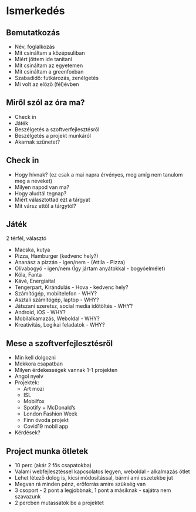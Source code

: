 # Ismerkedés

## Bemutatkozás

- Név, foglalkozás
- Mit csináltam a középsuliban
- Miért jöttem ide tanítani
- Mit csináltam az egyetemen
- Mit csináltam a greenfoxban
- Szabadidő: futkározás, zenélgetés
- Mi volt az előző (fél)évben

## Miről szól az óra ma?

- Check in
- Játék
- Beszélgetés a szoftverfejlesztésről
- Beszélgetés a projekt munkáról
- Akarnak szünetet?

## Check in

- Hogy hívnak? (ez csak a mai napra érvényes, meg amíg nem tanulom meg a neveket)
- Milyen napod van ma?
- Hogy aludtál tegnap?
- Miért választottad ezt a tárgyat
- Mit vársz ettől a tárgytól?

## Játék

2 térfél, választó

- Macska, kutya
- Pizza, Hamburger (kedvenc hely?)
- Ananász a pizzán - igen/nem - (Attila - Pizza)
- Olívabogyó -  igen/nem (Így jártam anyátokkal - bogyóelmélet)
- Kóla, Fanta
- Kávé, Energiaital
- Tengerpart, Kirándulás - Hova - kedvenc hely?
- Számítógép, mobiltelefon - WHY?
- Asztali számítógép, laptop - WHY?
- Játszani szeretsz, social media időtöltés - WHY?
- Android, iOS - WHY?
- Mobilalkamazás, Weboldal - WHY?
- Kreativitás, Logikai feladatok - WHY?

## Mese a szoftverfejlesztésről

- Min kell dolgozni
- Mekkora csapatban
- Milyen érdekességek vannak 1-1 projekten
- Angol nyelv
- Projektek:
    - Art mozi
    - ISL
    - Mobilfox
    - Spotify + McDonald’s
    - London Fashion Week
    - Finn óvoda projekt
    - Covid19 mobil app
- Kérdések?

## Project munka ötletek

  - 10 perc (akár 2 fős csapatokba)
  - Valami webfejlesztéssel kapcsolatos legyen, weboldal - alkalmazás ötlet
  - Lehet létező dolog is, kicsi módosítással, bármi ami eszetekbe jut
  - Megvan rá minden pénz, erőforrás amire szükség van
  - 3 csoport - 2 pont a legjobbnak, 1 pont a másiknak - sajátra nem szavazunk
  - 2 percben mutassátok be a projektet
